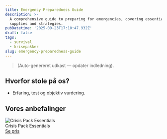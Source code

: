 ```yaml
---
title: Emergency Preparedness Guide
description: >-
  A comprehensive guide to preparing for emergencies, covering essential
  supplies and strategies.
pubDatetime: '2025-09-23T17:10:47.932Z'
draft: false
tags:
  - survival
  - krisepakker
slug: emergency-preparedness-guide
---
```

> (Auto-genereret udkast — opdater indledning).

## Hvorfor stole på os?
- Erfaring, test og objektiv vurdering.

## Vores anbefalinger


<!-- Auto: Affiliate-kort fra Products/SKUs -->

<div class="aff-card"><img src="abstract_15.png (https://v5.airtableusercontent.com/v3/u/45/45/1758657600000/C24scuBxbGsl76-aCSbi0w/wR4k8By3Hm-h-0vBYeho22WBGT4PuCLM09L1r1fQtNhKcTmmyEaKPen1vdxNNHIiQHyv8n4WSPqLlq0LKoGuLgNWAUFLRL_ZhNlG2tM-JuwEHKFc_5lmlS6LiiTVLLhE1X3OFRc7QG1tCWgaHsTkLDu5duLW_KxTDMOMsHc8dko/CNjm_I5wVpfouxit0l-1dO_vurchh-bvdQCOfj88qKg)" alt="Crisis Pack Essentials" class="aff-card__img" /><div class="aff-card__meta"><div class="aff-card__title">Crisis Pack Essentials</div><a class="aff-btn" href="https://affiliate.homeessentialsee62.com/deal789?utm_source=klartilalt&utm_medium=affiliate&subid=emergency-preparedness-guide-2025-09-23" rel="sponsored nofollow noopener" target="_blank">Se pris</a></div></div>

